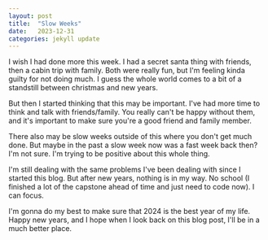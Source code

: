 ```yaml
---
layout: post
title:  "Slow Weeks"
date:   2023-12-31
categories: jekyll update
---
```

I wish I had done more this week. I had a secret santa thing with friends, then a cabin trip with family. Both were really fun, but I'm feeling kinda guilty for not doing much. I guess the whole world comes to a bit of a standstill between christmas and new years.

But then I started thinking that this may be important. I've had more time to think and talk with friends/family. You really can't be happy without them, and it's important to make sure you're a good friend and family member.

There also may be slow weeks outside of this where you don't get much done. But maybe in the past a slow week now was a fast week back then? I'm not sure. I'm trying to be positive about this whole thing.

I'm still dealing with the same problems I've been dealing with since I started this blog. But after new years, nothing is in my way. No school (I finished a lot of the capstone ahead of time and just need to code now). I can focus.

I'm gonna do my best to make sure that 2024 is the best year of my life. Happy new years, and I hope when I look back on this blog post, I'll be in a much better place.
